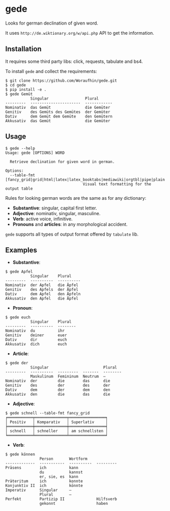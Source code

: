 # gede
Looks for german declination of given word.

It uses `http://de.wiktionary.org/w/api.php` API to get the information.

## Installation

It requires some third party libs: click, requests, tabulate and bs4. 

To install `gede` and collect the requirements:

```
$ git clone https://github.com/Woraufhin/gede.git
$ cd gede
$ pip install -e .
$ gede Gemüt
           Singular                Plural
---------  ----------------------  ------------
Nominativ  das Gemüt               die Gemüter
Genitiv    des Gemüts des Gemütes  der Gemüter
Dativ      dem Gemüt dem Gemüte    den Gemütern
Akkusativ  das Gemüt               die Gemüter
```

## Usage
```
$ gede --help
Usage: gede [OPTIONS] WORD

  Retrieve declination for given word in german.

Options:
  --table-fmt [fancy_grid|grid|html|latex|latex_booktabs|mediawiki|orgtbl|pipe|plain|psql|rst|simple|tsv]
                                  Visual text formatting for the output table
```
Rules for looking german words are the same as for any dictionary:
* **Substantive**: singular, capital first letter.
* **Adjective**: nominativ, singular, masculine.
* **Verb**: active voice, infinitive.
* **Pronouns** and **articles**: in any morphological accident.

`gede` supports all types of output format offered by `tabulate` lib.

## Examples

* **Substantive**:
```
$ gede Apfel
           Singular    Plural
---------  ----------  ----------
Nominativ  der Apfel   die Äpfel
Genitiv    des Apfels  der Äpfel
Dativ      dem Apfel   den Äpfeln
Akkusativ  den Apfel   die Äpfel
```
* **Pronoun**:
```
$ gede euch
           Singular    Plural
---------  ----------  --------
Nominativ  du          ihr
Genitiv    deiner      euer
Dativ      dir         euch
Akkusativ  dich        euch
```

* **Article**:
```
$ gede der
           Singular                        Plural
---------  ----------  ---------  -------  --------
           Maskulinum  Femininum  Neutrum  —
Nominativ  der         die        das      die
Genitiv    des         der        des      der
Dativ      dem         der        dem      den
Akkusativ  den         die        das      die
```

* **Adjective**:
```
$ gede schnell --table-fmt fancy_grid
╒═══════════╤══════════════╤════════════════╕
│ Positiv   │ Komparativ   │ Superlativ     │
╞═══════════╪══════════════╪════════════════╡
│ schnell   │ schneller    │ am schnellsten │
╘═══════════╧══════════════╧════════════════╛
```

* **Verb**:
```
$ gede können
               Person       Wortform
-------------  -----------  ----------  ---------
Präsens        ich          kann
               du           kannst
               er, sie, es  kann
Präteritum     ich          konnte
Konjunktiv II  ich          könnte
Imperativ      Singular     —
               Plural       —
Perfekt        Partizip II              Hilfsverb
               gekonnt                  haben
```


